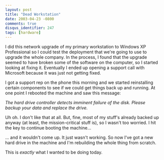 ```yaml
---
layout: post
title: "Dead Workstation"
date: 2003-04-23 -0800
comments: true
disqus_identifier: 247
tags: [hardware]
---
```

I did this network upgrade of my primary workstation to Windows XP
Professional so I could test the deployment that we're going to use to
upgrade the whole company. In the process, I found that the upgrade
seemed to have broken some of the software on the computer, so I started
looking at fixing it. Eventually I ended up opening a support call with
Microsoft because it was just not getting fixed.

 I got a support rep on the phone this morning and we started
reinstalling certain components to see if we could get things back up
and running. At one point I rebooted the machine and saw this message:

 *The hard drive controller detects imminent failure of the disk. Please
backup your data and replace the drive.*

 Uh oh. I don't like that at all. But, fine, most of my stuff's already
backed up anyway (at least, the mission-critical stuff is), so I wasn't
too worried. I hit the key to continue booting the machine...

 ... and it wouldn't come up. It just wasn't working. So now I've got a
new hard drive in the machine and I'm rebuilding the whole thing from
scratch.

 This is *exactly* what I wanted to be doing today.
